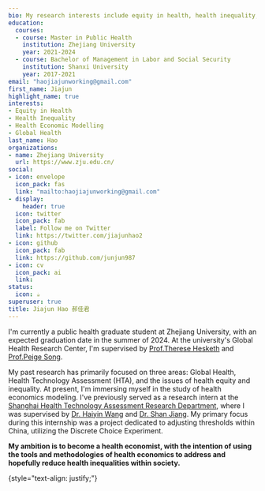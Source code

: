 ```yaml
---
bio: My research interests include equity in health, health inequality, health economic modelling, and global health.
education:
  courses:
  - course: Master in Public Health
    institution: Zhejiang University
    year: 2021-2024
  - course: Bachelor of Management in Labor and Social Security
    institution: Shanxi University
    year: 2017-2021
email: "haojiajunworking@gmail.com"
first_name: Jiajun
highlight_name: true
interests:
- Equity in Health
- Health Inequality
- Health Economic Modelling
- Global Health
last_name: Hao
organizations:
- name: Zhejiang University
  url: https://www.zju.edu.cn/
social:
- icon: envelope
  icon_pack: fas
  link: "mailto:haojiajunworking@gmail.com"
- display:
    header: true
  icon: twitter
  icon_pack: fab
  label: Follow me on Twitter
  link: https://twitter.com/jiajunhao2
- icon: github
  icon_pack: fab
  link: https://github.com/junjun987
- icon: cv
  icon_pack: ai
  link: 
status:
  icon: ☕️
superuser: true
title: Jiajun Hao 郝佳君
---
```


I'm currently a public health graduate student at Zhejiang University, with an expected graduation date in the summer of 2024. At the university's Global Health Research Center, I'm supervised by [Prof.Therese Hesketh](https://profiles.ucl.ac.uk/4712-therese-hesketh) and [Prof.Peige Song](https://person.zju.edu.cn/peigesong). 

My past research has primarily focused on three areas: Global Health, Health Technology Assessment (HTA), and the issues of health equity and inequality. At present, I'm immersing myself in the study of health economics modeling. I've previously served as a research intern at the [Shanghai Health Technology Assessment Research Department](https://kygl.shdrc.org/), where I was supervised by [Dr. Haiyin Wang](https://www.sciconf.cn/cn/person-detail/449?user_id=KzMAIk_jic_xx7Boyic5xkVg_d_d) and [Dr. Shan Jiang](https://scholar.google.com/citations?hl=zh-CN&user=TeSuUycAAAAJ). My primary focus during this internship was a project dedicated to adjusting thresholds within China, utilizing the Discrete Choice Experiment.

**My ambition is to become a health economist, with the intention of using the tools and methodologies of health economics to address and hopefully reduce health inequalities within society.**

{style="text-align: justify;"}
